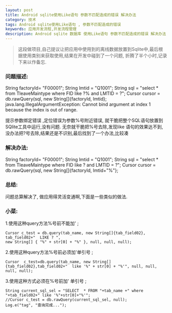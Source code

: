 ```yaml
---
layout: post
title: Android sqlite使用Like语句 参数不匹配造成的错误 解决办法
category: 技术
tags: Android sqlite使用Like语句 , 参数不匹配造成的错误 
keywords: 应用开发流程,开发流程管理 
description: Android sqlite 数据库 使用Like语句 参数不匹配造成的错误 解决办法
---
```


>这段做项目,自己提议让把应用中使用到的离线数据放置到Sqlite中,最后根据使用类别来获取使用,结果在开发中碰到了一个问题, 折腾了半个小时,记录下来以作备忘.
 
### 问题描述:

>
String factoryId= "F00001";
String lmtid = "Q1001";
String sql = "select * from TleaveMaintype where FID like ?% and LMTID = ?";
Cursor cursor = db.rawQuery(sql, new String[]{factoryId, lmtid};
java.lang.IllegalArgumentException: Cannot bind argument at index 1 because the index is out of range.

提示参数绑定错误 ,定位错误为参数%号附近错误, 就干脆把整个SQL语句放置到SQlite工具中运行,没有问题. 无奈就干脆把%号去除,发现like 语句的效果达不到, 没办法把?号去除,结果还是不识别,最后找到了一个办法,比较凑 

### 解决办法:
>
String factoryId= "F00001";
String lmtid = "Q1001";
String sql = "select * from TleaveMaintype where FID like ? and LMTID = ?";
Cursor cursor = db.rawQuery(sql, new String[]{factoryId, lmtid+"%"};

### 总结: 
问题总算解决了, 做应用得灵活变通啊,下面是一些类似的做法.

### 小菜:

1.使用这种query方法%号前不能加' ;
```
Cursor c_test = db.query(tab_name, new String[]{tab_field02}, tab_field02+"  LIKE ? ",
new String[] { "%" + str[0] + "%" }, null, null, null);
```
2.使用这种query方法%号前必须加'单引号  ;
```
Cursor  c_test=db.query(tab_name, new String[]{tab_field02},tab_field02+"  like '%" + str[0] + "%'", null, null, null, null);
```
3.使用这种方式必须在%号前加' 单引号 ;
```
String current_sql_sel = "SELECT  * FROM "+tab_name +" where "+tab_field02+" like '%"+str[0]+"%'";
//Cursor c_test = db.rawQuery(current_sql_sel, null);
Log.e("tag", "查询完成...");
```
